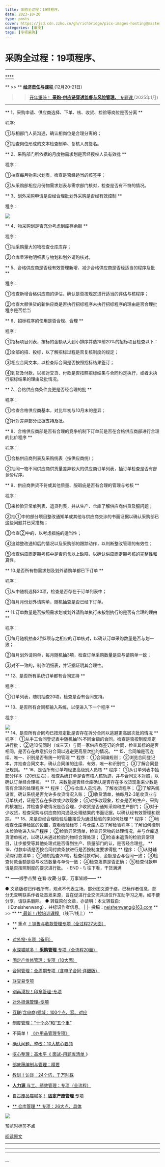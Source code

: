 ```yaml
---
title: 采购全过程：19项程序、
date: 2023-10-26
type: posts
cover: https://jsd.cdn.zzko.cn/gh/richbridge/picx-images-hosting@master/thumbnail/技.jpg
categories: [审技]
tags: [专项采购]
---
```


#  采购全过程：19项程序、

[  ](javascript:void\(0\);)

__ _ _ _ _

[ ****
](http://mp.weixin.qq.com/s?__biz=MzIxMTM3ODE1OQ==&mid=2247508952&idx=5&sn=f4179fae26395424a0e1c7408160b9b4&chksm=9754a958a023204e7db0bf5f2579d8f31c9a2ce8d7e1b21b98d4de4df03f0c42c80653cb8260&scene=21#wechat_redirect)

** >> ** [ **经济责任与课程**
](https://mp.weixin.qq.com/s?__biz=MzIxMTM3ODE1OQ==&mid=2247512080&idx=4&sn=8e992f226f994dfb8313b8da92ea738d&scene=21#wechat_redirect)
(12月20-21日）

>> [ 开年重磅！  **采购-供应链穿透监督与风险管理、** 专题课
](https://mp.weixin.qq.com/s?__biz=MzIxMTM3ODE1OQ==&mid=2247512323&idx=1&sn=6a6ffceb202c23732eb9b944c3456036&scene=21#wechat_redirect)
(2025年1月)

* * *

** 1、采购申请、供应商选择、下单、核、收货、检验等岗位是否分离  **  

程序:

①与相部门人员沟通，确认相岗位是合理分离的；

②抽查岗位形成的文本检查制单、复核人员签名。

** 2、采购部门所依据的月度物需求划是否经授权人员有效批  **

程序：

①抽查每月物需求划表，检查是否经适当的核签字；

②从采购部相应月份物需求划表与需求部门核对，检查是否有不符的情况。

** 3、划外采购申请是否经合理批划外采购是否经有效控制  **

程序：

![](https://mmbiz.qpic.cn/mmbiz_png/OphficJUUiaJ7sWnxBicCNZIUZBSwmPDm2otDPicQ4wMsSxMOZG97icB5dMZJ9uTmJvrefEb5SJ4nRic9DVPMg1w5USA/640?wx_fmt=png)

** 4、物采购划是否充分考虑到库存余额  **

程序：

①抽采购量大的物检查仓库库存；

②仓库呆滞物明细表与物划和划外请购核对。

** 5、合格供应商是否经有效管理新增、减少合格供应商是否经适当的程序及批  **

程序：

①检查新增合格供应商的评估，确认是否按规定进行适当的评估与核程序；

②检查大额供货的新供应商是否执行招标程序未执行招标程序的理由是否合理批程序是否恰当

** 6、招标程序的使用是否合规、合理  **

程序：

①招标项目列表，按标的金额从大到小排序并选择前20%的招标项目检查以下：

②全部的招、投标，以了解招标过程是否复核制度的规定；

③相应合同文本，以检查际合同是否按照招标结果签订；

④到货及付款，以核对交货、付款是否按照招标结果与合同约定执行，或者未执行招标结果的理由及批情况。

** 7、合格供应商条件变更是否经合理的批  **

程序：

①检查合格供应商基本，对比年初与10月末的差异；

②针对差异部分证据支持及批。

** 8、合格供应商部是否有合理的竞争机制下订单前是否在合格供应商部进行合理的比价程序  **

程序：

①合格供应商列表及采购统表（按供应商统）；

②抽同一物不同供应商供货量差异较大的供应商订单列表，抽订单检查是否有部竞价程序。

** 9、供应商供货不符或其他质量、服瑕疵是否有合理的管理与考核  **

程序：

①来检验异常单列表、退货列表，并从生产、仓库了解供应商供货及服问题；

②抽①中的部分项目整改通知单或其他与供应商交涉的书面证据以确认采购部已这些问题并已采措施；

③检查②中的，以考虑措施的适当性；

④追踪整改通知后的情况以及采购部的跟踪动作，以判断整改管理的有效性；

⑤检查供应商定期考核中是否包含以上缺陷，以确认供应商定期考核的完整性和真性。

** 10.是否所有物需求划及划外请购单都已下订单  **

程序：

①从中随机选择20项，检查是否存在于订单列表中；

②每月月份划外请购单，随机抽查是否已经下订单。

** 11.订单数量是否按照需求划或划外请购单执行未按划执行的是否有合理的理由  **

程序：

①每月随机抽查2到3项与之相应的订单核对，以确认订单采购数量是否与划一致；

②每月划外请购单，每月随机抽3项，检查订单采购数量是否与请购单一致；

③对不一致的，制作明细表，并证据证明其合理性。

** 12、是否所有系统订单都有合同支持  **

程序：

①订单列表，随机抽查20项，检查是否有合同支持。

** 13、是否所有合同都输入系统，以便进入下一个程序  **

程序：

![](https://mmbiz.qpic.cn/mmbiz_png/OphficJUUiaJ7sWnxBicCNZIUZBSwmPDm2oO4YcxRIC4uHn3WaVVsbNXNhjaQ2rE0wGRTOV2mngVMgxVd4iaFBia4PQ/640?wx_fmt=png)  
** 14、是否所有合同均已按规定批是否存在拆分合同以逃避更高层次批的情况  ** 程序：
①从手工合同登记表中随机抽1%不同金额的合同，检查是否按制度规定进行批；
②选10份同时（或三天）与同一家供应商签订的合同，检查其标的是否相同，是否存在故意拆分合同以逃避更高层次批的情况。  **
15、合同编是否连续、唯一、识别是否有统一的管理  ** 程序：  ①合同编规则；
②浏览合同登记本，并抽查合同文本，确认合同编的连续、有效、唯一和识别性；  ③了解合同登记规则。  ** 16、是否所有订单均经更高级别人员核  **
程序：  ①从订单列表中抽部分样本（20份左右），检查系统订单是否有核人核轨迹，并与合同文本对照，以确认订单经合理核。  **
17、来数量是否经仓库确认是否存在多收货现象来少数是否有合理的处理程序  ** 程序：  ①与仓库人员沟通，了解收货程序；
②了解系统设置，确认系统是否允许多收货情况入账；  ③收货清单，抽每月2-3笔收货业与订单核对，证是否存在多收或少收现象；
④对多收现象，检查是否的生产、采购的核准批，并检查多收情况是否合理，少收货是否通知采购和生产部门；
⑤对于少收货，检查采购与供应商的沟通及处理结果的书面证据，以确认经有效管理和跟踪。  ** 18、来是否经合理检验后能接受为通过检验的来如何处理
** 程序：  ①地检查仓库待检区的设置，查看检验标签；与仓库人员了解检验程序；了解如何控制未检验物进入生产程序；
②检验异常清单，检查异常物的处理情况，并与仓库退货清单核对，以确认未通过检验的物经合理处理；
③检查未退货的检验异常项目，让步接受等其他处理式是否得到生产、质量部门的认，是否经合理批。  **
19、付款申请是否按合同付款条款进行是否按制度要求得批  ** 程序：  ①从财辅采购付款清单；
②随机抽查20笔，检查付款时间、金额是否与合同一致；  ③检查付款金额是否与收货数量与单价一致；  ④检查发票是否正确；
⑤检查付款申请是否按照制度的要求进行批。  \- END - \\\ 往下看，干货满满

** ——顺手点赞·在看·收藏·分享，万事皆顺——  **

●
文章版权归作者所有，观点不代表立场。部分图文源于络，已标作者信息，部分无查明联系作者及首发来源，旨在促进行业交流共进仅作互助学习之用，如不便分享，请联系删除。
● 转载原创文章，亦请明：本文转载自:（ID:neishenwang），并标识作者信息。 | |-
投稿：neishenwang@163.com  ** >> ** **[ 最新！/控培训课程
](http://mp.weixin.qq.com/s?__biz=MzIxMTM3ODE1OQ==&mid=2247510759&idx=1&sn=20cab0c1b2d3d386c552ef7dfe7b0a94&chksm=9754a067a02329710887bc4c18fa43487618579b80e3ce7e6bb8a07d9a480f462a7a7456573f&scene=21#wechat_redirect)
（线下/线上） **  

  * ** 重点 [ ！销售与收款管理专项（全过程27大面） ](http://mp.weixin.qq.com/s?__biz=MzIxMTM3ODE1OQ==&mid=2247512049&idx=1&sn=db3fea4dbf6105c9837ecbc464c3ef49&chksm=9754a571a0232c670f87245437c234ae3ec859b4d651465c509fa7cd23c0f8a7e13a75025d53&scene=21#wechat_redirect)   
**

  * [ 对外投-专项（备用）  ](http://mp.weixin.qq.com/s?__biz=MzIxMTM3ODE1OQ==&mid=2247507501&idx=1&sn=957eba1bc8b78a9e0e8e99709bf1e608&chksm=9754d4ada0235dbb16aca709de3741458013c8a368889f19928da917c05281a796ccc384978b&scene=21#wechat_redirect)
  * [ 水深猫腻多！ **采购管理** 专项（全流程20面）  ](http://mp.weixin.qq.com/s?__biz=MzIxMTM3ODE1OQ==&mid=2247511916&idx=1&sn=54671d1cb744b71dc2a58067e74b4f83&chksm=9754a5eca0232cfac6d5c7bfec8b84858371184f65598009f752382a248dedce94dd7a68b304&scene=21#wechat_redirect)   

  * [ 固定产维修管理：专项（10大面）  ](http://mp.weixin.qq.com/s?__biz=MzIxMTM3ODE1OQ==&mid=2247511323&idx=1&sn=4a690dcd693ba693aec92b97bc6d09e3&chksm=9754a79ba0232e8dfaf611ad451d69b4619efc5e07269f5dc67f536791f4e3086522d1cb3f46&scene=21#wechat_redirect)
  * [ 合同管理：全周期专项（含电子合同·详细版）  ](http://mp.weixin.qq.com/s?__biz=MzIxMTM3ODE1OQ==&mid=2247511399&idx=1&sn=b0c7be7f298b9a5fc7547ac63680faf2&chksm=9754a7e7a0232ef1ec285ce429e7c9f0d3e74625c931c0be56f63084f826ae2cbb469987aeef&scene=21#wechat_redirect)   

  * [ 联交易专项  ](http://mp.weixin.qq.com/s?__biz=MzIxMTM3ODE1OQ==&mid=2247508469&idx=2&sn=cd40e6c2a20fdad6bfd62fc97c3591a9&chksm=9754ab75a0232263a3e46f978ad3f1f507460bba8a0c2f5ce0fae3a0e973e0f690a1c55d100e&scene=21#wechat_redirect)   

  * [ 别再漠视！印章管理-专项  ](http://mp.weixin.qq.com/s?__biz=MzIxMTM3ODE1OQ==&mid=2247507924&idx=1&sn=5aa3028f90b865663ef34b6002a7121c&chksm=9754d554a0235c429e5e2d3752f71193209aa007ee57f2966facface0b8642d87b7d47acaf8e&scene=21#wechat_redirect)
  * [ 对外担保管理-专项  ](http://mp.weixin.qq.com/s?__biz=MzIxMTM3ODE1OQ==&mid=2247508115&idx=2&sn=26ca29cee8507e601f2c6daa2332d78e&chksm=9754aa13a0232305ba1c36dbbd6ee20ab380db6ce50fdc0b376b1c4223de4ce3b3a2fdefebd2&scene=21#wechat_redirect)   

  * [ 互联(含电商)领域：100个点、容、对应 ](http://mp.weixin.qq.com/s?__biz=MzIxMTM3ODE1OQ==&mid=2247506458&idx=1&sn=d83c71344a6a052e677cc2cb56acab50&chksm=9754d09aa023598c2424f061bd1a1d91ffdba8d0ca8492ff33845d4f77098182e9f058c9dc6c&scene=21#wechat_redirect)
  * [ 制度管理：“十个必”和“五个重”  ](http://mp.weixin.qq.com/s?__biz=MzIxMTM3ODE1OQ==&mid=2247503600&idx=1&sn=8181ca22c6d4018a07a6cef9797bca63&chksm=9754c470a0234d66ab286ffc77a796df6c0b0f8eb9943c991d994672a9c60a85dea0d839c376&scene=21#wechat_redirect)
  * 不简单！ [ 《办用品管理专项》 ](http://mp.weixin.qq.com/s?__biz=MzIxMTM3ODE1OQ==&mid=2247505501&idx=1&sn=e0bb3ef5c2f8018299ae59fde6be8c76&chksm=9754dcdda02355cb81b079ade61713c5350a2bdec20d99ac7132683a98a3f48a937fcc33cada&scene=21#wechat_redirect)
  * [ 确认问题、整改：10大核心要领 ](http://mp.weixin.qq.com/s?__biz=MzIxMTM3ODE1OQ==&mid=2247505104&idx=1&sn=f71eaa08f55af4991e37d5d484b020e4&chksm=9754de50a023574644a0a072d274ae5cc3b2e3de7e31aac2b1499ab8b66627d51892010111c0&scene=21#wechat_redirect)
  * [ 呕心整理：高水平《 ](http://mp.weixin.qq.com/s?__biz=MzIxMTM3ODE1OQ==&mid=2247503750&idx=1&sn=ee25b0679e0e30de08c5959431f59e95&chksm=9754c506a0234c10d9e7ddbabb7a9d01f8726f3b97b64db733aa5fe2b6a47f7c09e298d9d3c9&scene=21#wechat_redirect) [ 面试-用题库清单 ](http://mp.weixin.qq.com/s?__biz=MzIxMTM3ODE1OQ==&mid=2247503750&idx=1&sn=ee25b0679e0e30de08c5959431f59e95&chksm=9754c506a0234c10d9e7ddbabb7a9d01f8726f3b97b64db733aa5fe2b6a47f7c09e298d9d3c9&scene=21#wechat_redirect) 》 
  * [ 部底稿编制与管理：精要 ](http://mp.weixin.qq.com/s?__biz=MzIxMTM3ODE1OQ==&mid=2247504176&idx=1&sn=506a83c56f7067391d884f4a15c52e3c&chksm=9754dbb0a02352a6822974397989af25a2a3c2724d9f832354534eb7b8407bbd40edf149edc8&scene=21#wechat_redirect)
  * [ 教训！访谈：24个坑，千万别踩 ](http://mp.weixin.qq.com/s?__biz=MzIxMTM3ODE1OQ==&mid=2247505625&idx=1&sn=99a5f3e79e84ae8e328a2e32ba9c4421&chksm=9754dc59a023554f5d100bc060dea1ecb3dc1550d76f66f795d8dbde526b0b3305a202dadde7&scene=21#wechat_redirect)
  * [ **人力源** 与工、绩效管理：专项（全流程） ](http://mp.weixin.qq.com/s?__biz=MzIxMTM3ODE1OQ==&mid=2247512224&idx=1&sn=34a836d845e267fe075870612fed19ac&chksm=9754ba20a02333362f06d315cc778a6ccd98c7072c8b5da07e0ca56ec67abcc0a9ed62d1c998&scene=21#wechat_redirect)
  * [ 自古废品猫腻多！ **固定产废管理** 专项 ](http://mp.weixin.qq.com/s?__biz=MzIxMTM3ODE1OQ==&mid=2247506257&idx=1&sn=28e6c29d862a3b2141a81052770de9c5&chksm=9754d3d1a0235ac71c6b47b9d7ae01199a019f7a4cadb7fcf68699d700c8f0ba255bb7b4f80a&scene=21#wechat_redirect)
  * [ ** 仓库管理  ** 专项：26大点、具体  ](http://mp.weixin.qq.com/s?__biz=MzIxMTM3ODE1OQ==&mid=2247511557&idx=1&sn=8856e0fe8e4a9c3b784c12e0904f663c&chksm=9754a485a0232d9392caea44132da503f5c09cf7d187c50e0f298b39cbe232a087c1f3dad954&scene=21#wechat_redirect)

![](https://mmbiz.qpic.cn/mmbiz_png/OphficJUUiaJ54aVCY4pBQvVEbvI6AFqPw6XCDBGtNKZrKvoSBsSzQQ33YelxDmhk8DqtFPrlyyLlqoOI3euPw9g/640?wx_fmt=png&from=appmsg)

预览时标签不点

[ 阅读原文 ](javascript:;)









****



****



****





__









